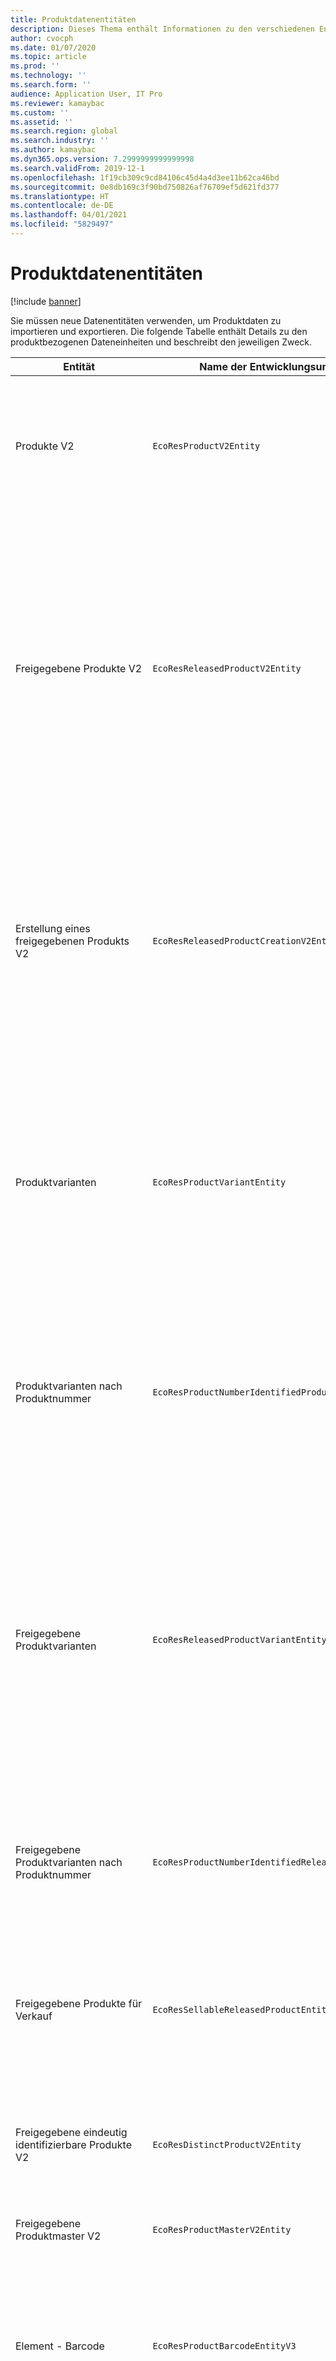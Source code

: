 ```yaml
---
title: Produktdatenentitäten
description: Dieses Thema enthält Informationen zu den verschiedenen Entitäten, die zum Importieren und Exportieren von Produktdaten verwendet werden können.
author: cvocph
ms.date: 01/07/2020
ms.topic: article
ms.prod: ''
ms.technology: ''
ms.search.form: ''
audience: Application User, IT Pro
ms.reviewer: kamaybac
ms.custom: ''
ms.assetid: ''
ms.search.region: global
ms.search.industry: ''
ms.author: kamaybac
ms.dyn365.ops.version: 7.2999999999999998
ms.search.validFrom: 2019-12-1
ms.openlocfilehash: 1f19cb309c9cd84106c45d4a4d3ee11b62ca46bd
ms.sourcegitcommit: 0e8db169c3f90bd750826af76709ef5d621fd377
ms.translationtype: HT
ms.contentlocale: de-DE
ms.lasthandoff: 04/01/2021
ms.locfileid: "5829497"
---
```

# <a name="product-data-entities"></a>Produktdatenentitäten

[!include [banner](../includes/banner.md)]

Sie müssen neue Datenentitäten verwenden, um Produktdaten zu importieren und exportieren. Die folgende Tabelle enthält Details zu den produktbezogenen Dateneinheiten und beschreibt den jeweiligen Zweck.

| Entität | Name der Entwicklungsumgebung (Typ) | Notizen |
|--------|-------------------------------------------|-------|
| Produkte V2 | `EcoResProductV2Entity` | Diese Entität wird zum Importieren und Exportieren gemeinsam genutzter Produkte – eindeutig identifizierbare Produkte und Produktmaster – verwendet. Sie ermöglicht Updates. Sie unterstützt keine satzbasierten SQL-Vorgänge. Sie ist für Open Data Protocol (OData) aktiviert. |
| Freigegebene Produkte V2 | `EcoResReleasedProductV2Entity` | Diese Entität wird zum Importieren und Exportieren freigegebener Produkte – eindeutig identifizierbare Produkte und Produktmaster – verwendet. Sie ermöglicht Updates. Voraussetzung ist, dass das gemeinsam genutzte Produkt bereits erstellt wurde. Wenn ein neues freigegebenes Produkt importiert wird, erfolgt eine Freigabe des freigegebenen Produkts. Es gibt auch separate Entitäten, mit denen freigegebene Produktstämme und freigegebene unterschiedliche Varianten importiert und exportiert werden können. Diese Entität unterstützt keine satzbasierten SQL-oder Löschvorgänge. Sie ist für OData aktiviert. |
| Erstellung eines freigegebenen Produkts V2 | `EcoResReleasedProductCreationV2Entity` | Diese Entität wird verwendet, um gemeinsam genutzte Produkte und freigegebene Produkte in einem Schritt zu importieren. Obwohl sie Exporte unterstützt, wird diese Verwendung nicht empfohlen, da der Zweck der Entität die Produkterstellung ist. Updates werden nicht unterstützt. Sie unterstützt eine begrenzte Anzahl von Feldern (Felder, die im Dialogfeld zur Produkterstellung verfügbar sind). Sie unterstützt keine satzbasierten SQL-Vorgänge. Sie wird nicht durch OData verfügbar gemacht. |
| Produktvarianten | `EcoResProductVariantEntity` | Diese Entität wird zum Importieren und Exportieren freigegebener Produktvarianten verwendet. Sie ermöglicht Updates. Hierfür müssen bereits Dimensionswerte erstellt werden. Der Integrationsschlüssel ist der Produktmaster plus Produktdimensionen. Diese Entität unterstützt keine satzbasierten SQL-Vorgänge. Sie ist für OData aktiviert. Sie unterstützt Löschvorgänge. Sie kann nicht durch Hinzufügen neuer Produktdimensionen erweitert werden. |
| Produktvarianten nach Produktnummer | `EcoResProductNumberIdentifiedProductVariantEntity` | Diese Entität wird zum Importieren und Exportieren freigegebener Produktvarianten verwendet. Sie ermöglicht Updates. Hierfür müssen bereits Dimensionswerte erstellt werden. Der Integrationsschlüssel ist die Produktnummer (während der Integrationsschlüssel für die Entität **Produktvarianten** der Produktmaster plus Produktdimensionen ist). |
| Freigegebene Produktvarianten | `EcoResReleasedProductVariantEntity` | Diese Entität wird zum Importieren und Exportieren freigegebener Produktvarianten verwendet. Sie ermöglicht Updates. Voraussetzung ist, dass die gemeinsam genutzten Produktvarianten bereits erstellt wurde. Wenn eine neue freigegebene Produktvariante importiert wird, erfolgt eine Freigabe der Produktvariante. Diese Entität unterstützt keine satzbasierten SQL-Vorgänge. Sie ist für OData aktiviert. Obwohl sie Löschvorgänge unterstützt, führt diese Verwendung aufgrund eines Fehlers auf der aktuellen Plattform zur Beschädigung von Daten. Diese Entität kann nicht durch Hinzufügen neuer Produktdimensionen erweitert werden. |
| Freigegebene Produktvarianten nach Produktnummer | `EcoResProductNumberIdentifiedReleasedProductVariantEntity` | Diese Entität ähnelt der Entität **Freigegebene Produktvarianten**, aber der Integrationsschlüssel ist die Produktnummer und nicht der Produktmaster plus Produktdimensionen. Sie kann nicht durch Hinzufügen neuer Produktdimensionen erweitert werden. |
| Freigegebene Produkte für Verkauf | `EcoResSellableReleasedProductEntity` | Diese Einheit wird verwendet, um nur verkäufliche Produkte zu exportieren. Verkäufliche Produkte sind Produkte, die die Informationen enthalten, die diese benötigen, damit sie in Aufträgen verwendet werden können. Die gleichen Regeln gelten, wenn ein Produkt mit der Funktion **Überprüfen** auf der Seite **Freigegebene Produkte** überprüft wird. |
| Freigegebene eindeutig identifizierbare Produkte V2 | `EcoResDistinctProductV2Entity` | Diese Entität wird verwendet, um eindeutig identifizierbare Produkte zu exportieren. Diese eindeutig identifizierbaren Produkte können Produkte, Produktuntertypprodukte und alle Produktvarianten sein. |
| Freigegebene Produktmaster V2 | `EcoResProductMasterV2Entity` | Diese Entität wird zum Importieren und Exportieren von Produktmaster verwendet. Sie ist nicht für die Datenverwaltung aktiviert. |
| Element - Barcode | `EcoResProductBarcodeEntityV3` | Diese Entität wird verwendet, um Produkte und Barcodes zu exportieren. Diese Entität erlaubt keine Änderungsverfolgung, keine Aktualisierungen und keine Löschungen. Um Änderungsverfolgung, Aktualisierungen oder Löschungen für Barcodes zu verwenden, verwenden Sie die Entität **Element - Barcode-Zuordnung**. |
| Artikel-Strichcode-Zuordnung | `EcoResProductBarcodeAssociationEntity` | Diese Entität wird verwendet, um Produkte und Barcodes zu exportieren. Sie erlaubt Änderungsverfolgung, Aktualisierungen und Löschungen. Um die Entität zu verwenden, muss die Funktion *Element - Barcode-Verbesserungen* in [Funktionsverwaltung](../../fin-ops-core/fin-ops/get-started/feature-management/feature-management-overview.md) aktiviert sein. Sein Entitätsschlüssel ist `AssociationID`, der die Assoziation zwischen dem Barcode und dem Produkt erstellt. Um die Unterstützung für diesen Schlüssel hinzuzufügen, wird die Tabelle `InventitemBarcodeAssociation` für vorhandene Element-Barcode-Daten aufgefüllt, wenn Sie die Funktion einschalten. Die Tabelle wird mit Hilfe eines Batch-Jobs aufgefüllt und wenn Ihre Barcode-Tabelle eine große Anzahl von Datensätzen hat, kann die Ausführung des Batch-Jobs erhebliche Zeit in Anspruch nehmen. Daher empfehlen wir Ihnen, die Aktivierung der Funktion (und damit die Ausführung des Batch-Jobs) zu einem Zeitpunkt zu planen, der in Ihren Geschäftsplan passt. |
| Produktlebenszyklusstatus | `EcoResProductLifecycleSateEntity` | Diese Entität wird zum Importieren und Exportieren der verschiedenen Produktlebenszykluszustände verwendet, die einem Produkt zugewiesen werden können. |

> [!NOTE]
> Sie können die Datenentität **Freigegebene Produkte V2** verwenden, um Produkte nur dann in das System zu importieren, wenn das freigegebene Produkt bereits erstellt wurde. Andernfalls müssen Sie zum Importieren von Produkten in das System die Datenentität **Produkterstellung** verwenden.


[!INCLUDE[footer-include](../../includes/footer-banner.md)]